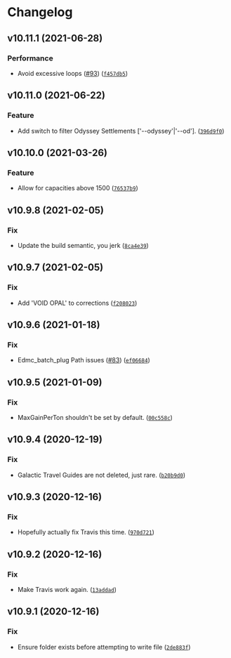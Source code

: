 # Changelog

<!--next-version-placeholder-->

## v10.11.1 (2021-06-28)
### Performance
* Avoid excessive loops ([#93](https://github.com/eyeonus/Trade-Dangerous/issues/93)) ([`f457db5`](https://github.com/eyeonus/Trade-Dangerous/commit/f457db5c9a6b46ce3610d993ff629d2a579e7ce8))

## v10.11.0 (2021-06-22)
### Feature
* Add switch to filter Odyssey Settlements ['--odyssey'|'--od']. ([`396d9f0`](https://github.com/eyeonus/Trade-Dangerous/commit/396d9f0876bcb2c1c4cf7ecb7e164c5139df5c8c))

## v10.10.0 (2021-03-26)
### Feature
* Allow for capacities above 1500 ([`76537b9`](https://github.com/eyeonus/Trade-Dangerous/commit/76537b9d84fc55994970f55f3cf39649c9c6bc5f))

## v10.9.8 (2021-02-05)
### Fix
* Update the build semantic, you jerk ([`8ca4e39`](https://github.com/eyeonus/Trade-Dangerous/commit/8ca4e392f7949e106636a1fee90a0d381b8a03e0))

## v10.9.7 (2021-02-05)
### Fix
* Add 'VOID OPAL' to corrections ([`f208023`](https://github.com/eyeonus/Trade-Dangerous/commit/f20802319a503f569d836c8d46ca7231779f5024))

## v10.9.6 (2021-01-18)
### Fix
* Edmc_batch_plug Path issues ([#83](https://github.com/eyeonus/Trade-Dangerous/issues/83)) ([`ef06684`](https://github.com/eyeonus/Trade-Dangerous/commit/ef06684e0534d1d969658e9b55f3a752c502475e))

## v10.9.5 (2021-01-09)
### Fix
* MaxGainPerTon shouldn't be set by default. ([`00c558c`](https://github.com/eyeonus/Trade-Dangerous/commit/00c558cf7f31fb82deb4ca176b43ca16db130559))

## v10.9.4 (2020-12-19)
### Fix
* Galactic Travel Guides are not deleted, just rare. ([`b20b9d0`](https://github.com/eyeonus/Trade-Dangerous/commit/b20b9d0abbcf4fb1d371715bc47da2e625a2cb23))

## v10.9.3 (2020-12-16)
### Fix
* Hopefully actually fix Travis this time. ([`970d721`](https://github.com/eyeonus/Trade-Dangerous/commit/970d721c2b512fff096f4bc76c15716f35a03633))

## v10.9.2 (2020-12-16)
### Fix
* Make Travis work again. ([`13addad`](https://github.com/eyeonus/Trade-Dangerous/commit/13addad48d2bb5f58b7e5c09c0ebdd5eedd74bd0))

## v10.9.1 (2020-12-16)
### Fix
* Ensure folder exists before attempting to write file ([`2de883f`](https://github.com/eyeonus/Trade-Dangerous/commit/2de883f62b1460c28da006d972da6225a9bd882f))
